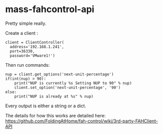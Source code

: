 # mass-fahcontrol-api
Pretty simple really.

Create a client :
```
client = ClientController(
  address='192.168.1.241',
  port=36330,
  password='VMware1!')
```

Then run commands:
```
nup = client.get_options('next-unit-percentage')
if(int(nup) > 90):
    print("NUP is currently %s Setting NUP to 90" % nup)
    client.set_option('next-unit-percentage', '90')
else:
    print("NUP is already at %s" % nup)
```

Every output is either a string or a dict.

The details for how this works are detailed here: https://github.com/FoldingAtHome/fah-control/wiki/3rd-party-FAHClient-API

